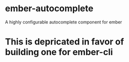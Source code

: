 ember-autocomplete
==================

A highly configurable autocomplete component for ember
# This is depricated in favor of building one for ember-cli
